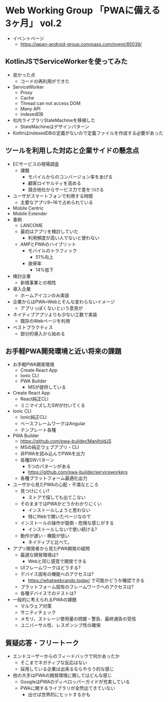 # Web Working Group 「PWAに備える3ヶ月」 vol.2

- イベントページ
    - https://japan-android-group.connpass.com/event/85039/

## KotlinJSでServiceWorkerを使ってみた

- 良かった点
    - コードの再利用ができた
- ServiceWorker
    - Proxy
    - Cache
    - Thread can not access DOM
    - Many API
    - indexedDB
- 社内ライブラリStateMachineを移植した
    - StateMachineはデザインパターン
- KotlinはindexedDBの定義がないので定義ファイルを作成する必要があった

## ツールを利用した対応と企業サイドの懸念点

- ECサービスの現場調査
    - 課題
        - モバイルからのコンバージョン率をあげる
        - 顧客ロイヤルティを高める
        - 競合他社からサービス力で差をつける
- ユーザがスマートフォンで利用する時間
    - 主要なアプリ9~16で占められている
- Mobile Centric
- Mobile Extender
- 事例
    - LANCOME
    - 最初はアプリを検討していた
        - 利用頻度が高い人でないと使わない
    - AMPとPWAのハイブリット
        - モバイルのトラフィック
            - 51%向上
        - 直帰率
            - 14%低下
- 検討企業
    - 新規事業との相性
- 導入企業
    - ホームアイコンのみ実装
- 企業からはPWA=Webとそんな変わらないイメージ
    - アプリっぽくないという意見が
- ネイティブアプリよりも少ない工数で実装
    - 既存のWebページを利用
- ベストプラクティス
    - 部分的導入から始める

## お手軽PWA開発環境と近い将来の課題

- お手軽PWA開発環境
    - Create React App
    - Ionic CLI
    - PWA Builder
        - MSが提供している
- Create React App
    - React純正CLI
    - ミニマイズしたSWが付いてくる
- Ionic CLI
    - Ionic純正CLI
    - ベースフレームワークはAngular
    - テンプレート各種
- PWA Builder
    - https://github.com/pwa-builder/ManifoldJS
    - MSの純正ウェブアプリ・CLI
    - 非PWAを読み込んでPWAを出力
    - 各種SWパターン
        - 5つのパターンがある
        - https://github.com/pwa-builder/serviceworkers
    - 各種プラットフォーム最適化出力
- ユーザから見たPWAの心配・不満なところ
    - 見つけにくい?
        - ストアで探しても出てこない
    - そのままではPWAかどうかわかりにくい
        - インストールしようと思わない
        - 特にWebで開いたページなので
    - インストールの操作が面倒・危険な感じがする
        - インストールしないで使い続ける?
    - 動作が遅い・機能が低い
        - ネイティブと比べて。
- アプリ開発者から見たPWA開発の疑問
    - 最適な開発環境は?
        - Webと同じ感覚で開発できる
    - UIフレームワークはどうする?
    - デバイス固有の機能へのアクセスは?
        - https://whatwebcando.today/ で可能かどうか確認できる
    - プラットフォーム固有のフレームワークへのアクセスは?
    - 各種デバイスでのテストは?
- 一般的に考えられるPWAの課題
    - マルウェア対策
    - サニティチェック
    - メモリ、ストレージ使用量の把握・警告、最終通告の受信
    - ユニバーサル性、レスポンシブ性の確保

## 質疑応答・フリートーク

- エンドユーザーからのフィードバックで何かあったか
    - そこまでネガティブな反応はない
    - 採用している企業は出来るならやろう的な感じ
- 他の大手はPWAの開発環境に関してはどんな感じ
    - GoogleはPWAのディベロッパーガイドが充実している
    - PWAに関するライブラリが全然出てきていない
        - 出せば世界的にヒットするかも
